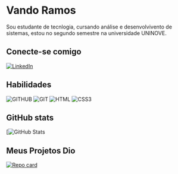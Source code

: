 # Vando Ramos
Sou estudante de tecnlogia, cursando análise e desenvolvivento de sistemas,
estou no segundo semestre na universidade UNINOVE.


## Conecte-se comigo
[![LinkedIn](https://img.shields.io/badge/LinkedIn-000?style=for-the-badge&logo=linkedin&logoColor=0E76A8)](https://www.linkedin.com/in/vando-c-ramos-30baab26b/)

## Habilidades
![GITHUB](https://img.shields.io/badge/GitHub-000?style=for-the-badge&logo=Github)
![GIT](https://img.shields.io/badge/Git-b3341b?style=for-the-badge&logo=Git)
![HTML](https://img.shields.io/badge/HTML-fff?style=for-the-badge&logo=HTML5&logoColor=264CE4)
![CSS3](https://img.shields.io/badge/CSS3-1b67b3?style=for-the-badge&logo=css3&logoColor=000)





## GitHub stats
[![GitHub Stats](https://github-readme-stats.vercel.app/api?username=vcr1985&theme=transparent&bg_color=383d3c&border_color=FFF&show_icons=true&icon_color=746599title_color=42a7f5&text_color=659988)


## Meus Projetos Dio
[![Repo card](https://github-readme-stats.vercel.app/api/pin/?username=vcr1985&repo=projeto-buzzfeed&bg_color=2a2a30&border_color=050342&show_icons=true&icon_color=99402e&title_color=689965&text_color=000)](https://github.com/vcr1985/https://github.com/vcr1985/projeto-buzzfeed)

